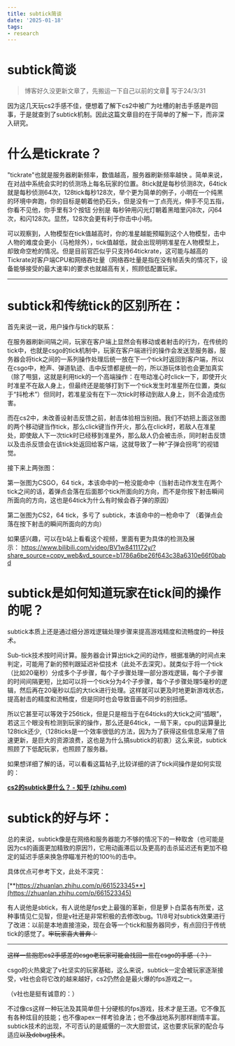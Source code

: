 ```yaml
---
title: subtick简谈
date: '2025-01-18'
tags:
- research
---
```


# subtick简谈

> 博客好久没更新文章了，先搬运一下自己以前的文章🥰 写于24/3/31
> 

因为这几天玩cs2手感不佳，便想着了解下cs2中被广为吐槽的射击手感是咋回事，于是就查到了subtick机制。因此这篇文章目的在于简单的了解一下，而非深入研究。

# 什么是tickrate？

"tickrate"也就是服务器刷新频率，数值越高，服务器刷新频率越快 。简单来说，在对战中系统会实时的侦测场上每名玩家的位置。8tick就是每秒侦测8次，64tick就是每秒侦测64次，128tick每秒128次，举个更为简单的例子，小明在一个纯黑的环境中奔跑，你的目标是朝着他扔石头，但是没有一丁点亮光，伸手不见五指，你看不见他，你手里有3个按钮 分别是 每秒钟用闪光灯朝着黑暗里闪8次，闪64次，和闪128次。显然，128次会更有利于你击中小明。

可以观察到，人物模型在tick值越高时，你的准星越能预瞄到这个人物模型，击中人物的难度会更小（马枪除外），tick值越低，就会出现明明准星在人物模型上，却致命空枪的情况。但是目前官匹似乎只支持64tickrate，这可能与越高的Tickrate对客户端CPU和网络吞吐量（网络吞吐量是指在没有帧丢失的情况下，设备能够接受的最大速率)的要求也就越高有关，照顾低配置玩家。

---

# subtick和传统tick的区别所在：

首先来说一说，用户操作与tick的联系：

在服务器刷新间隔之间，玩家在客户端上显然会有移动或者射击的行为，在传统的tick中，也就是csgo的tick机制中，玩家在客户端进行的操作会发送至服务器，服务器会将tick之间的一系列操作处理后统一放在下一个tick时返回到客户端，所以在csgo中，枪声、弹道轨迹、击中反馈都是统一的，所以游玩体验也会更加真实（除了甩狙，这就是利用tick的一个高端操作：在甩动准心时click一下，即使开火时准星不在敌人身上，但最终还是能够打到下一个tick发生时准星所在位置，类似于“抖枪术”）但同时，若准星没有在下一次tick时移动到敌人身上，则不会造成伤害。

而在cs2中，未改善设射击反馈之前，射击体验相当别扭。我们不妨把上面这张图的两个移动键当作tick，那么click键当作开火，那么在click时，若敌人在准星处，即使敌人下一次tick时已经移到准星外，那么敌人仍会被击杀，同时射击反馈以及击杀反馈会在该tick处返回给客户端，这就导致了一种“子弹会拐弯”的视错觉。

接下来上两张图：

第一张图为CSGO，64 tick，本该命中的一枪没能命中（当射击动作发生在两个tick之间的话，着弹点会落在后面那个tick所面向的方向，而不是你按下射击瞬间所面向的方向，这也是64tick为什么有时候会吞子弹的原因）

第二张图为CS2，64 tick，多亏了 subtick，本该命中的一枪命中了 （着弹点会落在按下射击的瞬间所面向的方向）

如果感兴趣，可以在b站上看看这个视频，里面有更为具体的检测及展示： https://www.bilibili.com/video/BV1w8411172y/?share_source=copy_web&vd_source=b1786a6be26f643c38a6310e66f0babd

# subtick是如何知道玩家在tick间的操作的呢？

subtick本质上还是通过细分游戏逻辑处理步骤来提高游戏精度和流畅度的一种技术。

Sub-tick技术按时间计算。服务器会计算出tick之间的动作，根据准确的时间点来判定，可能用了新的预判跟延迟补偿技术（此处不去深究）。就类似于将一个tick（比如20毫秒）分成多个子步骤，每个子步骤处理一部分游戏逻辑，每个子步骤的时间间隔更短，比如可以将一个tick分为4个子步骤，每个子步骤处理5毫秒的逻辑，然后再在20毫秒以后的大tick进行处理。这样就可以更及时地更新游戏状态，提高射击的精度和流畅度，但是同时也会导致音画不同步的别扭感。

所以它甚至可以等效于256tick，但是只是相当于在64ticks的大tick之间“插眼”，若这三个眼没有检测到玩家的操作，那么还是64tick，一局下来，cpu的运算量比128tick还少,（128ticks是一个效率很低的方法，因为为了获得这些信息采用了倍速更新，是巨大的资源浪费，这也是为什么搞subtick的初衷）这么来说，subtick照顾了下低配玩家，也照顾了服务器。

如果想详细了解的话，可以看看这篇帖子,比较详细的讲了tick间操作是如何实现的：

[**cs2的subtick是什么？ - 知乎 (zhihu.com)**](https://zhuanlan.zhihu.com/p/661523345)

# subtick的好与坏：

总的来说，subtick像是在网络和服务器能力不够的情况下的一种取舍（也可能是因为cs的画面更加精致的原因?)，它用动画滞后以及更高的击杀延迟还有更加不稳定的延迟手感来换急停瞄准开枪的100％的击中。

具体优点可参考下文，此处不深究：

[**https://zhuanlan.zhihu.com/p/661523345**](https://zhuanlan.zhihu.com/p/661523345)

有人说他是sbtick，有人说他是fps史上最强的革新，但是萝卜白菜各有所爱，这种事情见仁见智，但是v社还是非常积极的去修改bug。11/8号对subtick效果进行了改进：以前是本地直接渲染，现在会等一个tick和服务器同步，有点回归于传统tick的感觉了。~~牢玩家喜大普奔：~~

---

~~这样一些抱怨cs2手感差的csgo老玩家可能会找回一些在csgo的手感（？）~~

csgo的火热奠定了v社坚实的玩家基础，这么来说，subtick一定会被玩家逐渐接受，v社也会将它改的越来越好，cs2仍然会是最火爆的fps游戏之一。

（v社也是挺有诚意的：）

不过像cs这样一种玩法及其简单但十分硬核的fps游戏，技术才是王道。它不像瓦有各种炫目的技能；也不像apex一样考验身法；也不像战地系列那样剧情丰富。subtick技术的出现，不可否认的是威慑的一次大胆尝试，这也要求玩家的配合与适应~~以及debug技术~~。